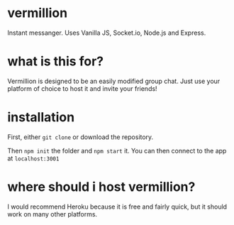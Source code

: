# vermillion
Instant messanger. Uses Vanilla JS, Socket.io, Node.js and Express.

# what is this for?
Vermillion is designed to be an easily modified group chat. Just use your platform of choice to host it and invite your friends!

# installation
First, either `git clone` or download the repository.

Then `npm init` the folder and `npm start` it. You can then connect to the app at `localhost:3001`

# where should i host vermillion?
I would recommend Heroku because it is free and fairly quick, but it should work on many other platforms.
